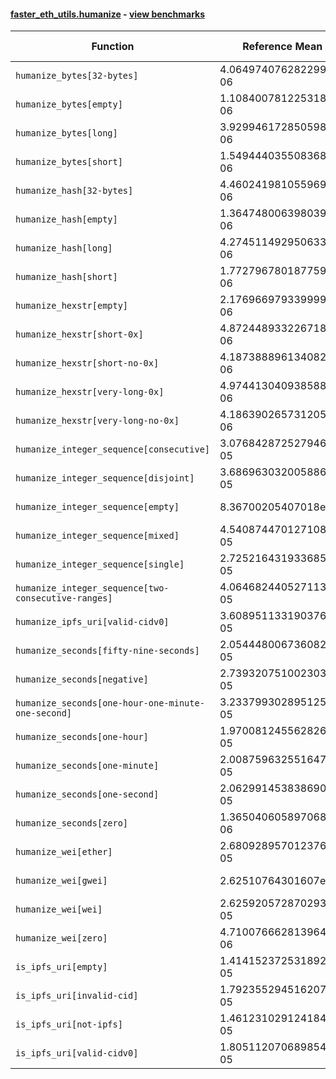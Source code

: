 #### [faster_eth_utils.humanize](https://github.com/BobTheBuidler/faster-eth-utils/blob/master/faster_eth_utils/humanize.py) - [view benchmarks](https://github.com/BobTheBuidler/faster-eth-utils/blob/master/benchmarks/test_humanize_benchmarks.py)

| Function | Reference Mean | Faster Mean | % Change | Speedup (%) | x Faster | Faster |
|----------|---------------|-------------|----------|-------------|----------|--------|
| `humanize_bytes[32-bytes]` | 4.064974076282299e-06 | 2.5195974738167685e-06 | 38.02% | 61.33% | 1.61x | ✅ |
| `humanize_bytes[empty]` | 1.1084007812253182e-06 | 8.4450895229525e-07 | 23.81% | 31.25% | 1.31x | ✅ |
| `humanize_bytes[long]` | 3.929946172850598e-06 | 2.3167362861095365e-06 | 41.05% | 69.63% | 1.70x | ✅ |
| `humanize_bytes[short]` | 1.549444035508368e-06 | 1.1578979151892328e-06 | 25.27% | 33.82% | 1.34x | ✅ |
| `humanize_hash[32-bytes]` | 4.460241981055969e-06 | 2.5409052348208184e-06 | 43.03% | 75.54% | 1.76x | ✅ |
| `humanize_hash[empty]` | 1.3647480063980393e-06 | 8.569830585179104e-07 | 37.21% | 59.25% | 1.59x | ✅ |
| `humanize_hash[long]` | 4.274511492950633e-06 | 2.34496210383113e-06 | 45.14% | 82.28% | 1.82x | ✅ |
| `humanize_hash[short]` | 1.7727967801877594e-06 | 1.176448791762091e-06 | 33.64% | 50.69% | 1.51x | ✅ |
| `humanize_hexstr[empty]` | 2.176966979339999e-06 | 6.801361279063532e-07 | 68.76% | 220.08% | 3.20x | ✅ |
| `humanize_hexstr[short-0x]` | 4.872448933226718e-06 | 2.1776188256553906e-06 | 55.31% | 123.75% | 2.24x | ✅ |
| `humanize_hexstr[short-no-0x]` | 4.187388896134082e-06 | 1.7562700436646357e-06 | 58.06% | 138.43% | 2.38x | ✅ |
| `humanize_hexstr[very-long-0x]` | 4.974413040938588e-06 | 2.1858712757918087e-06 | 56.06% | 127.57% | 2.28x | ✅ |
| `humanize_hexstr[very-long-no-0x]` | 4.186390265731205e-06 | 1.7583151921991095e-06 | 58.00% | 138.09% | 2.38x | ✅ |
| `humanize_integer_sequence[consecutive]` | 3.076842872527946e-05 | 2.4639075419378095e-05 | 19.92% | 24.88% | 1.25x | ✅ |
| `humanize_integer_sequence[disjoint]` | 3.6869630320058865e-05 | 3.008639744725555e-05 | 18.40% | 22.55% | 1.23x | ✅ |
| `humanize_integer_sequence[empty]` | 8.36700205407018e-07 | 6.727306241715729e-07 | 19.60% | 24.37% | 1.24x | ✅ |
| `humanize_integer_sequence[mixed]` | 4.5408744701271084e-05 | 3.743717525257258e-05 | 17.56% | 21.29% | 1.21x | ✅ |
| `humanize_integer_sequence[single]` | 2.7252164319336854e-05 | 2.0940231630890656e-05 | 23.16% | 30.14% | 1.30x | ✅ |
| `humanize_integer_sequence[two-consecutive-ranges]` | 4.064682440527113e-05 | 3.3427356638485505e-05 | 17.76% | 21.60% | 1.22x | ✅ |
| `humanize_ipfs_uri[valid-cidv0]` | 3.608951133190376e-05 | 3.3210703047651775e-05 | 7.98% | 8.67% | 1.09x | ✅ |
| `humanize_seconds[fifty-nine-seconds]` | 2.0544480067360825e-05 | 1.870516514234423e-05 | 8.95% | 9.83% | 1.10x | ✅ |
| `humanize_seconds[negative]` | 2.739320751002303e-05 | 1.8344510799675777e-05 | 33.03% | 49.33% | 1.49x | ✅ |
| `humanize_seconds[one-hour-one-minute-one-second]` | 3.233799302895125e-05 | 2.060463619921737e-05 | 36.28% | 56.95% | 1.57x | ✅ |
| `humanize_seconds[one-hour]` | 1.9700812455628264e-05 | 1.7848829263359274e-05 | 9.40% | 10.38% | 1.10x | ✅ |
| `humanize_seconds[one-minute]` | 2.0087596325516476e-05 | 1.8919856536630708e-05 | 5.81% | 6.17% | 1.06x | ✅ |
| `humanize_seconds[one-second]` | 2.0629914538386903e-05 | 1.876530407272596e-05 | 9.04% | 9.94% | 1.10x | ✅ |
| `humanize_seconds[zero]` | 1.365040605897068e-06 | 1.0020937831464898e-06 | 26.59% | 36.22% | 1.36x | ✅ |
| `humanize_wei[ether]` | 2.6809289570123763e-05 | 2.6133519766610535e-05 | 2.52% | 2.59% | 1.03x | ✅ |
| `humanize_wei[gwei]` | 2.62510764301607e-05 | 2.560843272920546e-05 | 2.45% | 2.51% | 1.03x | ✅ |
| `humanize_wei[wei]` | 2.6259205728702934e-05 | 2.5013999455103452e-05 | 4.74% | 4.98% | 1.05x | ✅ |
| `humanize_wei[zero]` | 4.710076662813964e-06 | 4.228177038982763e-06 | 10.23% | 11.40% | 1.11x | ✅ |
| `is_ipfs_uri[empty]` | 1.4141523725318924e-05 | 1.4097285249011586e-05 | 0.31% | 0.31% | 1.00x | ✅ |
| `is_ipfs_uri[invalid-cid]` | 1.7923552945162074e-05 | 1.6459599815037878e-05 | 8.17% | 8.89% | 1.09x | ✅ |
| `is_ipfs_uri[not-ipfs]` | 1.4612310291241848e-05 | 1.4844995433092146e-05 | -1.59% | -1.57% | 0.98x | ❌ |
| `is_ipfs_uri[valid-cidv0]` | 1.8051120706898548e-05 | 1.679118629733931e-05 | 6.98% | 7.50% | 1.08x | ✅ |
